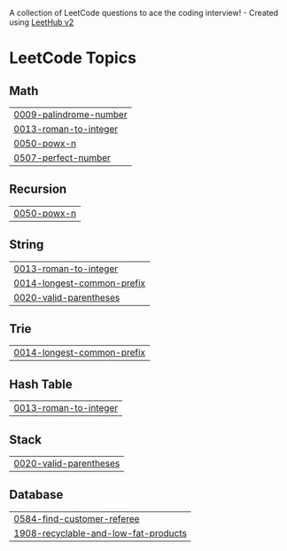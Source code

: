 A collection of LeetCode questions to ace the coding interview! - Created using [LeetHub v2](https://github.com/arunbhardwaj/LeetHub-2.0)
<!---LeetCode Topics Start-->
# LeetCode Topics
## Math
|  |
| ------- |
| [0009-palindrome-number](https://github.com/vedatkoylahisar/leetcode-problems/tree/master/0009-palindrome-number) |
| [0013-roman-to-integer](https://github.com/vedatkoylahisar/leetcode-problems/tree/master/0013-roman-to-integer) |
| [0050-powx-n](https://github.com/vedatkoylahisar/leetcode-problems/tree/master/0050-powx-n) |
| [0507-perfect-number](https://github.com/vedatkoylahisar/leetcode-problems/tree/master/0507-perfect-number) |
## Recursion
|  |
| ------- |
| [0050-powx-n](https://github.com/vedatkoylahisar/leetcode-problems/tree/master/0050-powx-n) |
## String
|  |
| ------- |
| [0013-roman-to-integer](https://github.com/vedatkoylahisar/leetcode-problems/tree/master/0013-roman-to-integer) |
| [0014-longest-common-prefix](https://github.com/vedatkoylahisar/leetcode-problems/tree/master/0014-longest-common-prefix) |
| [0020-valid-parentheses](https://github.com/vedatkoylahisar/leetcode-problems/tree/master/0020-valid-parentheses) |
## Trie
|  |
| ------- |
| [0014-longest-common-prefix](https://github.com/vedatkoylahisar/leetcode-problems/tree/master/0014-longest-common-prefix) |
## Hash Table
|  |
| ------- |
| [0013-roman-to-integer](https://github.com/vedatkoylahisar/leetcode-problems/tree/master/0013-roman-to-integer) |
## Stack
|  |
| ------- |
| [0020-valid-parentheses](https://github.com/vedatkoylahisar/leetcode-problems/tree/master/0020-valid-parentheses) |
## Database
|  |
| ------- |
| [0584-find-customer-referee](https://github.com/vedatkoylahisar/leetcode-problems/tree/master/0584-find-customer-referee) |
| [1908-recyclable-and-low-fat-products](https://github.com/vedatkoylahisar/leetcode-problems/tree/master/1908-recyclable-and-low-fat-products) |
<!---LeetCode Topics End-->